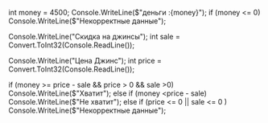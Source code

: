 int money = 4500;
Console.WriteLine($"деньги :{money}");
if (money <= 0)
    Console.WriteLine($"Некорректные данные");

Console.WriteLine("Скидка на джинсы");
int sale = Convert.ToInt32(Console.ReadLine());

Console.WriteLine("Цена Джинс");
int price = Convert.ToInt32(Console.ReadLine());

if (money >= price - sale && price > 0 && sale >0)
    Console.WriteLine($"Хватит");
else if (money <price - sale)
    Console.WriteLine($"Не хватит");
else if (price <= 0 || sale <= 0 )
    Console.WriteLine($"Некорректные данные");
